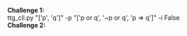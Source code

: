**Challenge 1:**  
ttg_cli.py "['p', 'q']" -p "['p or q', '~p or q', 'p => q']" -i False   
**Challenge 2:**
